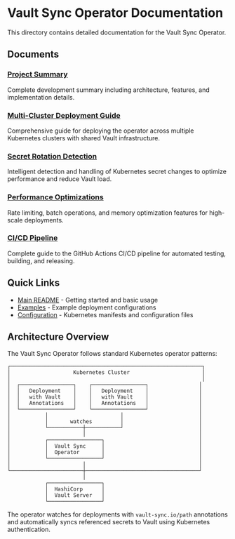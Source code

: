 # Vault Sync Operator Documentation

This directory contains detailed documentation for the Vault Sync Operator.

## Documents

### [Project Summary](PROJECT_SUMMARY.md)
Complete development summary including architecture, features, and implementation details.

### [Multi-Cluster Deployment Guide](multi-cluster-deployment.md)
Comprehensive guide for deploying the operator across multiple Kubernetes clusters with shared Vault infrastructure.

### [Secret Rotation Detection](secret-rotation-detection.md)
Intelligent detection and handling of Kubernetes secret changes to optimize performance and reduce Vault load.

### [Performance Optimizations](performance-optimizations.md)
Rate limiting, batch operations, and memory optimization features for high-scale deployments.

### [CI/CD Pipeline](ci-cd-pipeline.md)
Complete guide to the GitHub Actions CI/CD pipeline for automated testing, building, and releasing.

## Quick Links

- [Main README](../README.md) - Getting started and basic usage
- [Examples](../examples/) - Example deployment configurations
- [Configuration](../config/) - Kubernetes manifests and configuration files

## Architecture Overview

The Vault Sync Operator follows standard Kubernetes operator patterns:

```
┌─────────────────────────────────────────────────────────────┐
│                    Kubernetes Cluster                       │
│                                                             │
│  ┌─────────────────┐    ┌─────────────────┐                │
│  │   Deployment    │    │   Deployment    │                │
│  │   with Vault    │    │   with Vault    │                │
│  │   Annotations   │    │   Annotations   │                │
│  └─────────────────┘    └─────────────────┘                │
│           │                       │                        │
│           │       watches         │                        │
│           └───────────┼───────────┘                        │
│                       │                                    │
│           ┌─────────────────┐                              │
│           │  Vault Sync     │                              │
│           │  Operator       │                              │
│           └─────────────────┘                              │
│                       │                                    │
└───────────────────────┼────────────────────────────────────┘
                        │
            ┌─────────────────┐
            │  HashiCorp      │
            │  Vault Server   │
            └─────────────────┘
```

The operator watches for deployments with `vault-sync.io/path` annotations and automatically syncs referenced secrets to Vault using Kubernetes authentication.
